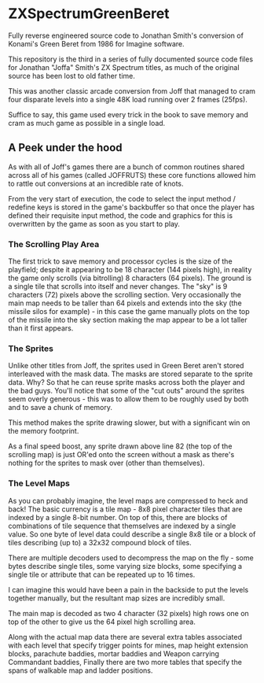 # ZXSpectrumGreenBeret
Fully reverse engineered source code to Jonathan Smith's conversion of Konami's Green Beret from 1986 for Imagine software.


This repository is the third in a series of fully documented source code files for Jonathan "Joffa" Smith's ZX Spectrum titles, as much of the original source has been lost to old father time.


This was another classic arcade conversion from Joff that managed to cram four disparate levels into a single 48K load running over 2 frames (25fps).


Suffice to say, this game used every trick in the book to save memory and cram as much game as possible in a single load.


## A Peek under the hood


As with all of Joff's games there are a bunch of common routines shared across all of his games (called JOFFRUTS) these core functions allowed him to rattle out conversions at an incredible rate of knots.


From the very start of execution, the code to select the input method / redefine keys is stored in the game's backbuffer so that once the player has defined their requisite input method, the code and graphics for this is overwritten by the game as soon as you start to play.


### The Scrolling Play Area


The first trick to save memory and processor cycles is the size of the playfield; despite it appearing to be 18 character (144 pixels high), in reality the game only scrolls (via bitrolling) 8 characters (64 pixels).  The ground is a single tile that scrolls into itself and never changes.  The "sky" is 9 characters (72) pixels above the scrolling section.  Very occasionally the main map needs to be taller than 64 pixels and extends into the sky (the missile silos for example) - in this case the game manually plots on the top of the missile into the sky section making the map appear to be a lot taller than it first appears.


### The Sprites


Unlike other titles from Joff, the sprites used in Green Beret aren't stored interleaved with the mask data.  The masks are stored separate to the sprite data.  Why?  So that he can reuse sprite masks across both the player and the bad guys.  You'll notice that some of the "cut outs" around the sprites seem overly generous - this was to allow them to be roughly used by both and to save a chunk of memory.


This method makes the sprite drawing slower, but with a significant win on the memory footprint.


As a final speed boost, any sprite drawn above line 82 (the top of the scrolling map) is just OR'ed onto the screen without a mask as there's nothing for the sprites to mask over (other than themselves).


### The Level Maps


As you can probably imagine, the level maps are compressed to heck and back!  The basic currency is a tile map - 8x8 pixel character tiles that are indexed by a single 8-bit number.  On top of this, there are blocks of combinations of tile sequence that themselves are indexed by a single value.  So one byte of level data could describe a single 8x8 tile or a block of tiles describing (up to) a 32x32 compound block of tiles.


There are multiple decoders used to decompress the map on the fly - some bytes describe single tiles, some varying size blocks, some specifying a single tile or attribute that can be repeated up to 16 times.


I can imagine this would have been a pain in the backside to put the levels together manually, but the resultant map sizes are incredibly small.


The main map is decoded as two 4 character (32 pixels) high rows one on top of the other to give us the 64 pixel high scrolling area.


Along with the actual map data there are several extra tables associated with each level that specify trigger points for mines, map height extension blocks, parachute baddies, mortar baddies and Weapon carrying Commandant baddies, Finally there are two more tables that specify the spans of walkable map and ladder positions.







